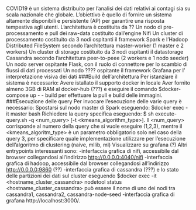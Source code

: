 COVID19 è un sistema distribuito per l’analisi dei dati relativi ai contagi sia su scala nazionale che globale. L’obiettivo è quello di fornire un sistema altamente disponibili e persistente (AP) per garantire una risposta tempestiva agli utenti. 
L’architettura è costituita da ?? 
Un nodo di pre-processamento e pull dei raw-data costituito dall’engine Nifi
Un cluster di processamento costituito da 3 nodi ospitanti il framework Spark e l’Hadoop Distributed FileSystem secondo l’architettura master-worker (1 master e 2 workers)
Un cluster di storage costituito da 3 nodi ospitanti il datastorage Cassandra secondo l’architettura peer-to-peee (2 workers e 1 nodo seeder)
Un nodo server ospitante Flask, con il ruolo di connettore per lo scambio di flussi di dati processati 
Un nodo ???? ospitante il framework Grafana per l’ interpretazione visiva dei dati
###Build dell’architettura
Per istanziare il sistema è necessario:
Avere istallato il supporto docker in locale
Aver fornito almeno 3GB di RAM al docker-hub (???)
e eseguire il comando $docker-compose up - - build per effettuare la pull e build delle immagini. 
###Esecuzione delle query
Per invocare l’esecuzione delle varie query è necessario:
Spostarsi sul nodo master di Spark eseguendo: $docker exec -it master bash
Richiedere la query specifica eseguendo: $ sh execute-query.sh -q <num_query> [-t <kmeans_algorithm_type>]. Il <num_query> corrisponde al numero della query che si vuole eseguire (1,2,3), mentre il <kmeans_algoritm_type> è un parametro obbligatorio solo nel caso della query 3, per specificare quale implementazione utilizzare per l’esecuzione dell’algoritmo di clustering (naive, mllib, ml) 
Visualizzare su grafana (?) 
Altri entrypoints interessanti sono:
-interfaccia grafica di nifi, accessibile dal browser collegandosi all’indirizzo http://0.0.0.0:4040/nifi
-interfaccia grafica di hadoop, accessibile dal browser collegandosi all’indirizzo http://0.0.0.0:9860 (??)
-interfaccia grafica di cassandra (???) e lo stato delle partizioni dei dati sul cluster eseguendo $docker exec -it  <hostname_cluster_cassandra> nodetool status
<hostname_cluster_cassandra> può essere il nome di uno dei nodi tra cassandra1, cassandra2, cassandra-node-seed
-interfaccia grafica di grafana http://localhost:3000/.

